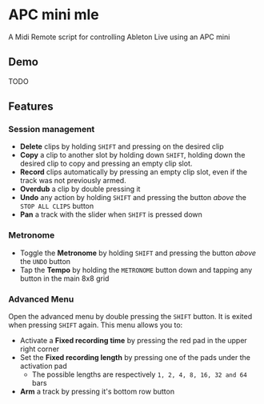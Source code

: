 # APC mini mle
A Midi Remote script for controlling Ableton Live using an APC mini

## Demo

TODO


## Features
### Session management
- **Delete** clips by holding `SHIFT` and pressing on the desired clip
- **Copy** a clip to another slot by holding down `SHIFT`, holding down the desired clip to copy and pressing an empty clip slot.
- **Record** clips automatically by pressing an empty clip slot, even if the track was not previously armed.
- **Overdub** a clip by double pressing it
- **Undo** any action by holding `SHIFT` and pressing the button *above* the `STOP ALL CLIPS` button
- **Pan** a track with the slider when `SHIFT` is pressed down

### Metronome
- Toggle the **Metronome** by holding `SHIFT` and pressing the button *above* the `UNDO` button
- Tap the **Tempo** by holding the `METRONOME` button down and tapping any button in the main 8x8 grid

### Advanced Menu
Open the advanced menu by double pressing the `SHIFT` button. It is exited when pressing `SHIFT` again. This menu allows you to:
- Activate  a **Fixed recording time** by pressing the red pad in the upper right corner
- Set the **Fixed recording length** by pressing one of the pads under the activation pad
    - The possible lengths are respectively `1, 2, 4, 8, 16, 32 and 64` bars
- **Arm** a track by pressing it's bottom row button

